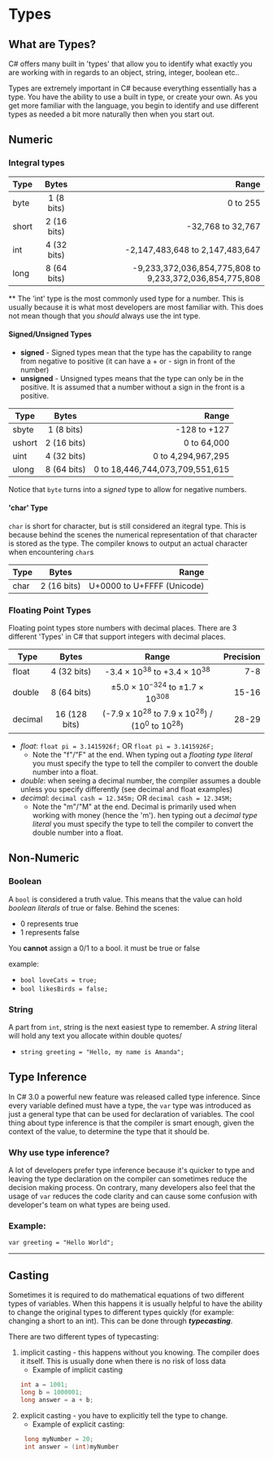 ﻿# Types

## What are Types?

C# offers many built in 'types' that allow you to identify what exactly you are 
working with in regards to an object, string, integer, boolean etc..

Types are extremely important in C# because everything essentially has a type. You have the ability to use 
a built in type, or create your own. As you get more familiar with the language, you begin to identify and use different
types as needed a bit more naturally then when you start out. 

## Numeric

### Integral types

Type  | Bytes | Range |
 ------------ | :-----------: | -----------: |
byte       | 1 (8 bits) | 0 to 255 |
short       | 2 (16 bits) | -32,768 to 32,767 |
int       | 4 (32 bits) | -2,147,483,648 to 2,147,483,647 |
long       | 8 (64 bits) | -9,233,372,036,854,775,808 to 9,233,372,036,854,775,808 |

** The 'int' type is the most commonly used type for a number. This is usually because it is what most 
developers are most familiar with. This does not mean though that you *should* always use the int type.

#### Signed/Unsigned Types

- **signed** - Signed types mean that the type has the capability to range from negative to positive (it can have a + or - sign in front of the number)
- **unsigned** - Unsigned types means that the type can only be in the positive. It is assumed that a number without a sign in the front is a positive. 

Type  | Bytes | Range |
 ------------ | :-----------: | -----------: |
sbyte       | 1 (8 bits) | -128 to +127 |
ushort       | 2 (16 bits) | 0 to 64,000 |
uint       | 4 (32 bits) | 0 to 4,294,967,295 |
ulong       | 8 (64 bits) | 0 to 18,446,744,073,709,551,615 |

Notice that `byte` turns into a *signed* type to allow for negative numbers. 

#### 'char' Type
`char` is short for character, but is still considered an itegral type. This is because behind the scenes the numerical representation of that 
character is stored as the type. The compiler knows to output an actual character when encountering `char`s 

Type  | Bytes | Range |
 ------------ | :-----------: | -----------: |
char       | 2 (16 bits) | U+0000 to U+FFFF (Unicode) |

### Floating Point Types
Floating point types store numbers with decimal places. There are 3 different 'Types' in C# that support integers with decimal places. 

Type  | Bytes | Range | Precision
 ------------ | :-----------: | :-----------: | -----------:
float       | 4 (32 bits) | -3.4 × 10<sup>38</sup> to +3.4 × 10<sup>38</sup> | 7-8 |
double       | 8 (64 bits) | ±5.0 × 10<sup>−324</sup> to ±1.7 × 10<sup>308</sup> | 15-16 |
decimal       | 16 (128 bits) | (-7.9 x 10<sup>28</sup> to 7.9 x 10<sup>28</sup>) / (10<sup>0</sup> to 10<sup>28</sup>) | 28-29 |

- *float*: `float pi = 3.1415926f;` OR `float pi = 3.1415926F;`
	- Note the "f"/"F" at the end. When typing out a *floating type literal* you must specify the type to tell the compiler to convert the double number into a float.
- *double*: when seeing a decimal number, the compiler assumes a double unless you specify differently (see decimal and float examples) 
- *decimal*: `decimal cash = 12.345m;` OR `decimal cash = 12.345M;`
	- Note the "m"/"M" at the end. Decimal is primarily used when working with money (hence the 'm').  hen typing out a *decimal type literal* you must specify the type to tell the compiler to convert the double number into a float.

## Non-Numeric

### Boolean
A `bool` is considered a truth value. This means that the value can hold *boolean literals* of true or false. Behind the scenes:
- 0 represents true 
- 1 represents false

You **cannot** assign a 0/1 to a bool. it must be true or false <br /> 

example: 
- `bool loveCats = true;` 
- `bool likesBirds = false;`

### String
A part from `int`, string is the next easiest type to remember. A *string* literal will hold any text you allocate within double quotes/
- `string greeting = "Hello, my name is Amanda";`


## Type Inference
In C# 3.0 a powerful new feature was released called type inference. Since every variable defined must have a type, the `var` type was introduced as just a general type that can be used for declaration of variables.
The cool thing about type inference is that the compiler is smart enough, given the context of the value, to determine the type that it should be. 

### Why use type inference?
A lot of developers prefer type inference because it's quicker to type and leaving the type declaration on the compiler can sometimes reduce the decision making process.
On contrary, many developers also feel that the usage of `var` reduces the code clarity and can cause some confusion with developer's team on what types are being used.  

### Example:
`var greeting = "Hello World";`

<hr />

## Casting
Sometimes it is required to do mathematical equations of two different types of variables. When this happens it is usually helpful to have the ability to change
the original types to different types quickly (for example: changing a short to an int). This can be done through ***typecasting***. 

There are two different types of typecasting:
1. implicit casting - this happens without you knowing. The compiler does it itself. This is usually done when there is no risk of loss data
	- Example of implicit casting
	```csharp
	int a = 1001;
	long b = 1000001;
	long answer = a + b;
	```
1. explicit casting - you have to explicitly tell the type to change. 
	- Example of explicit casting: 
	```csharp
	 long myNumber = 20;
	 int answer = (int)myNumber
	```

